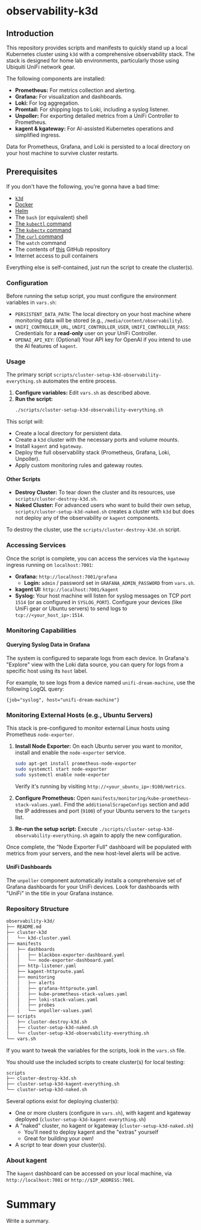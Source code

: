 # observability-k3d

## Introduction

This repository provides scripts and manifests to quickly stand up a local Kubernetes cluster using `k3d` with a comprehensive observability stack. The stack is designed for home lab environments, particularly those using Ubiquiti UniFi network gear.

The following components are installed:
- **Prometheus:** For metrics collection and alerting.
- **Grafana:** For visualization and dashboards.
- **Loki:** For log aggregation.
- **Promtail:** For shipping logs to Loki, including a syslog listener.
- **Unpoller:** For exporting detailed metrics from a UniFi Controller to Prometheus.
- **kagent & kgateway:** For AI-assisted Kubernetes operations and simplified ingress.

Data for Prometheus, Grafana, and Loki is persisted to a local directory on your host machine to survive cluster restarts.

## Prerequisites

If you don't have the following, you're gonna have a bad time:

- [`k3d`](https://k3d.io)
- [Docker](https://www.docker.com/get-started/)
- [Helm](https://helm.sh/docs/intro/install/)
- The `bash` (or equivalent) shell
- [The `kubectl` command](https://kubernetes.io/docs/tasks/tools/)
- [The `kubectx` command](https://github.com/ahmetb/kubectx)
- [The `curl` command](https://curl.se/download.html)
- The `watch` command
- The contents of [this](https://github.com/southsidedean/observability-k3d) GitHub repository
- Internet access to pull containers

Everything else is self-contained, just run the script to create the cluster(s).

### Configuration

Before running the setup script, you must configure the environment variables in `vars.sh`:

- `PERSISTENT_DATA_PATH`: The local directory on your host machine where monitoring data will be stored (e.g., `/media/content/observability`).
- `UNIFI_CONTROLLER_URL`, `UNIFI_CONTROLLER_USER`, `UNIFI_CONTROLLER_PASS`: Credentials for a **read-only** user on your UniFi Controller.
- `OPENAI_API_KEY`: (Optional) Your API key for OpenAI if you intend to use the AI features of `kagent`.

### Usage
The primary script `scripts/cluster-setup-k3d-observability-everything.sh` automates the entire process.

1.  **Configure variables:** Edit `vars.sh` as described above.
2.  **Run the script:**
    ```bash
    ./scripts/cluster-setup-k3d-observability-everything.sh
    ```
This script will:
- Create a local directory for persistent data.
- Create a `k3d` cluster with the necessary ports and volume mounts.
- Install `kagent` and `kgateway`.
- Deploy the full observability stack (Prometheus, Grafana, Loki, Unpoller).
- Apply custom monitoring rules and gateway routes.

#### Other Scripts

- **Destroy Cluster:** To tear down the cluster and its resources, use `scripts/cluster-destroy-k3d.sh`.
- **Naked Cluster:** For advanced users who want to build their own setup, `scripts/cluster-setup-k3d-naked.sh` creates a cluster with `k3d` but does not deploy any of the observability or `kagent` components.

To destroy the cluster, use the `scripts/cluster-destroy-k3d.sh` script.

### Accessing Services

Once the script is complete, you can access the services via the `kgateway` ingress running on `localhost:7001`:

- **Grafana:** `http://localhost:7001/grafana`
  - **Login:** `admin` / password set in `GRAFANA_ADMIN_PASSWORD` from `vars.sh`.
- **kagent UI:** `http://localhost:7001/kagent`
- **Syslog:** Your host machine will listen for syslog messages on TCP port `1514` (or as configured in `SYSLOG_PORT`). Configure your devices (like UniFi gear or Ubuntu servers) to send logs to `tcp://<your_host_ip>:1514`.

### Monitoring Capabilities

#### Querying Syslog Data in Grafana

The system is configured to separate logs from each device. In Grafana's "Explore" view with the Loki data source, you can query for logs from a specific host using its `host` label.

For example, to see logs from a device named `unifi-dream-machine`, use the following LogQL query:

`{job="syslog", host="unifi-dream-machine"}`

### Monitoring External Hosts (e.g., Ubuntu Servers)

This stack is pre-configured to monitor external Linux hosts using Prometheus `node-exporter`.

1.  **Install Node Exporter:** On each Ubuntu server you want to monitor, install and enable the `node-exporter` service.
    ```bash
    sudo apt-get install prometheus-node-exporter
    sudo systemctl start node-exporter
    sudo systemctl enable node-exporter
    ```
    Verify it's running by visiting `http://<your_ubuntu_ip>:9100/metrics`.

2.  **Configure Prometheus:** Open `manifests/monitoring/kube-prometheus-stack-values.yaml`. Find the `additionalScrapeConfigs` section and add the IP addresses and port (`9100`) of your Ubuntu servers to the `targets` list.

3.  **Re-run the setup script:** Execute `./scripts/cluster-setup-k3d-observability-everything.sh` again to apply the new configuration.

Once complete, the "Node Exporter Full" dashboard will be populated with metrics from your servers, and the new host-level alerts will be active.
#### UniFi Dashboards

The `unpoller` component automatically installs a comprehensive set of Grafana dashboards for your UniFi devices. Look for dashboards with "UniFi" in the title in your Grafana instance.

### Repository Structure

```bash
observability-k3d/
├── README.md
├── cluster-k3d
│   └── k3d-cluster.yaml
├── manifests
│   ├── dashboards
│   │   ├── blackbox-exporter-dashboard.yaml
│   │   └── node-exporter-dashboard.yaml
│   ├── http-listener.yaml
│   ├── kagent-httproute.yaml
│   ├── monitoring
│   │   ├── alerts
│   │   ├── grafana-httproute.yaml
│   │   ├── kube-prometheus-stack-values.yaml
│   │   ├── loki-stack-values.yaml
│   │   ├── probes
│   │   └── unpoller-values.yaml
├── scripts
│   ├── cluster-destroy-k3d.sh
│   ├── cluster-setup-k3d-naked.sh
│   └── cluster-setup-k3d-observability-everything.sh
└── vars.sh
```

If you want to tweak the variables for the scripts, look in the `vars.sh` file.

You should use the included scripts to create cluster(s) for local testing:

```bash
scripts
├── cluster-destroy-k3d.sh
├── cluster-setup-k3d-kagent-everything.sh
└── cluster-setup-k3d-naked.sh
```

Several options exist for deploying cluster(s):

- One or more clusters (configure in `vars.sh`), with kagent and kgateway deployed (`cluster-setup-k3d-kagent-everything.sh`)
- A "naked" cluster, no kagent or kgateway (`cluster-setup-k3d-naked.sh`)
  - You'll need to deploy kagent and the "extras" yourself
  - Great for building your own!
- A script to tear down your cluster(s).

### About kagent

The `kagent` dashboard can be accessed on your local machine, via `http://localhost:7001` or `http://$IP_ADDRESS:7001`.

# Summary

Write a summary.
